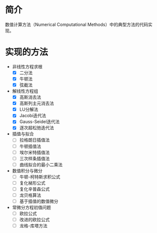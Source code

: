 # 简介
数值计算方法（Numerical Computational Methods）中的典型方法的代码实现。

# 实现的方法
- 非线性方程求根
    - [x] 二分法
    - [x] 牛顿法
    - [x] 弦截法
- 解线性方程组
    - [x] 高斯消去法
    - [x] 高斯列主元消去法
    - [x] LU分解法
    - [x] Jacobi迭代法
    - [x] Gauss-Seidel迭代法
    - [x] 逐次超松弛迭代法
- 插值与拟合
    - [ ] 拉格朗日插值法
    - [ ] 牛顿插值法
    - [ ] 埃尔米特插值法
    - [ ] 三次样条插值法
    - [ ] 曲线拟合的最小二乘法
- 数值积分与微分
    - [ ] 牛顿-柯特斯求积公式
    - [ ] 复化梯形公式
    - [ ] 复化辛普森公式
    - [ ] 龙贝格算法
    - [ ] 基于插值的数值微分
- 常微分方程初值问题
    - [ ] 欧拉公式
    - [ ] 改进的欧拉公式
    - [ ] 龙格-库塔方法
